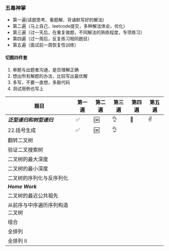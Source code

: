 
### 五毒神掌
- 第一遍(读题思考、看题解、背诵默写好的解法)
- 第二遍（马上自己、leetcode提交，多种解法体会，优化）
- 第三遍（过一天后，在重复做题，不同解法的熟练程度，专项练习）
- 第四遍（过一周后，反复练习相同题目）
- 第五遍（面试前一周恢复性训练）

#### 切题四件套
1. 审题与出题者沟通，是否理解正确
2. 想出所有解题的办法，比较写出最优解
3. 多写，不要一直想，多敲代码
4. 测试用例也写上

|    题目   |第一遍 |第二遍 |第三遍 | 第四遍 | 第五遍 |
|-----------------------|-----|-----|-----|-----|-----|
|*****泛型递归和树型递归*****  | ✅   |  🆗   |   👌  |  💯   |  ✌️    |
|22.括号生成    | ✅   |   🆗    |   👌  |     |     |
|翻转二叉树     |    |      |     |     |     |
|验证二叉搜索树    |    |      |     |     |     |
|二叉树的最大深度    |    |      |     |     |     |
|二叉树的最小深度   |    |      |     |     |     |
|二叉树的序列化与反序列化  |    |      |     |     |     |
|*****Home Work*****   |    |      |     |     |     |
|二叉树的最近公共祖先 |    |      |     |     |     |
|从前序与中序遍历序列构造二叉树 |    |      |     |     |     |
|组合 |    |      |     |     |     |
|全排列 |    |      |     |     |     |
|全排列 II |    |      |     |     |     |
